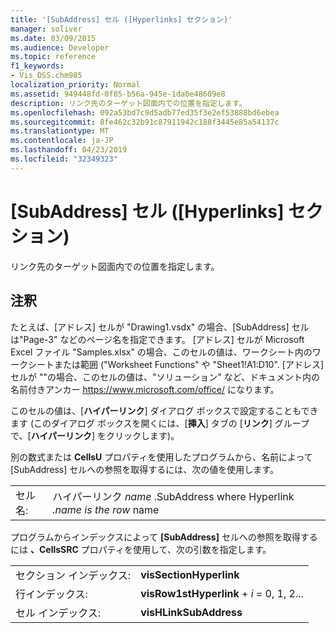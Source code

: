 ```yaml
---
title: '[SubAddress] セル ([Hyperlinks] セクション)'
manager: soliver
ms.date: 03/09/2015
ms.audience: Developer
ms.topic: reference
f1_keywords:
- Vis_DSS.chm985
localization_priority: Normal
ms.assetid: 949448fd-0f85-b56a-945e-1da0e48609e8
description: リンク先のターゲット図面内での位置を指定します。
ms.openlocfilehash: 092a53bd7c9d5adb77ed35f3e2ef53888bd6ebea
ms.sourcegitcommit: 8fe462c32b91c87911942c188f3445e85a54137c
ms.translationtype: MT
ms.contentlocale: ja-JP
ms.lasthandoff: 04/23/2019
ms.locfileid: "32349323"
---
```

# <a name="subaddress-cell-hyperlinks-section"></a>[SubAddress] セル ([Hyperlinks] セクション)

リンク先のターゲット図面内での位置を指定します。
  
## <a name="remarks"></a>注釈

たとえば、[アドレス] セルが "Drawing1.vsdx" の場合、[SubAddress] セルは"Page-3" などのページ名を指定できます。 [アドレス] セルが Microsoft Excel ファイル "Samples.xlsx" の場合、このセルの値は、ワークシート内のワークシートまたは範囲 ("Worksheet Functions" や "Sheet1!A1:D10". [アドレス] セルが ""の場合、このセルの値は、"ソリューション" など、ドキュメント内の名前付きアンカー https://www.microsoft.com/office/ になります。
  
このセルの値は、[**ハイパーリンク**] ダイアログ ボックスで設定することもできます (このダイアログ ボックスを開くには、[**挿入**] タブの [**リンク**] グループで、[**ハイパーリンク**] をクリックします)。
  
別の数式または **CellsU** プロパティを使用したプログラムから、名前によって [SubAddress] セルへの参照を取得するには、次の値を使用します。 
  
|||
|:-----|:-----|
| セル名:  <br/> | ハイパーリンク  *name*  .SubAddress where Hyperlink  *.name is the row*  name  <br/> |
   
プログラムからインデックスによって **[SubAddress]** セルへの参照を取得するには **、CellsSRC** プロパティを使用して、次の引数を指定します。 
  
|||
|:-----|:-----|
| セクション インデックス:  <br/> |**visSectionHyperlink** <br/> |
| 行インデックス:  <br/> |**visRow1stHyperlink**  +  *i* *=* 0, 1, 2...  <br/> |
| セル インデックス:  <br/> |**visHLinkSubAddress** <br/> |
   

